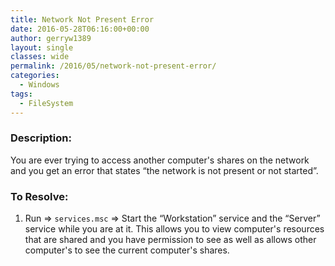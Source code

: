 ```yaml
---
title: Network Not Present Error
date: 2016-05-28T06:16:00+00:00
author: gerryw1389
layout: single
classes: wide
permalink: /2016/05/network-not-present-error/
categories:
  - Windows
tags:
  - FileSystem
---
```

<!--more-->

### Description:

You are ever trying to access another computer's shares on the network and you get an error that states &#8220;the network is not present or not started&#8221;.


### To Resolve:

1. Run => `services.msc` => Start the &#8220;Workstation&#8221; service and the &#8220;Server&#8221; service while you are at it. This allows you to view computer's resources that are shared and you have permission to see as well as allows other computer's to see the current computer's shares.